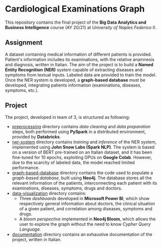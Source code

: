 # Cardiological Examinations Graph
This repository contains the final project of the **Big Data Analytics and Business Intelligence** course (AY 20/21) at *University of Naples Federico II*.

## Assignment
A dataset containing medical information of different patients is provided. Patient's information includes its examinations, with the relative anamnesis and diagnosis, written in Italian.
The aim of the project is to build a **Named Entity Recognition (NER)** system capable of extracting diseases and symptoms from textual inputs. Labeled data are provided to train the model.
Once the NER system is developed, a **graph-based database** must be developed, integrating patients information (examinations, diseases, symptoms, etc.).

## Project
The project, developed in team of 3, is structured as following:
- [preprocessing](https://github.com/fabiod20/big-data-analytics-and-business-intelligence/tree/main/preprocessing) directory contains *data cleaning* and *data preparation* steps, both performed using **PySpark** in a distributed environment, provided by **Databricks**.
- [ner-system](https://github.com/fabiod20/big-data-analytics-and-business-intelligence/tree/main/ner-system) directory contains *training* and *inference* of the NER system, implemented using **John Snow Labs (Spark NLP)**. The system is based on a version of BERT pre-trained on an Italian dataset, and it has been fine-tuned for 10 epochs, exploiting GPUs on **Google Colab**. However, due to the scarcity of labeled data, the model reached limited performance.
- [graph-based-database](https://github.com/fabiod20/big-data-analytics-and-business-intelligence/tree/main/graph-based-database) directory contains the code used to populate a *graph-based database*, built using **Neo4j**. The database stores all the relevant information of the patients, interconnecting each patient with its examinations, diseases, symptoms, drugs and doctors.
- [data-visualization](https://github.com/fabiod20/big-data-analytics-and-business-intelligence/tree/main/data-visualization) directory contains:
  - Three *dashboards* developed in **Microsoft Power BI**, which show respectively general information about doctors, the clinical situation of a given patient, and correlation among diseases, symptoms and drugs.
  - A *bloom perspective* implemented in **Neo4j Bloom**, which allows the user to explore the graph without the need to know *Cypher Query Language.*
- [documentation](https://github.com/fabiod20/big-data-analytics-and-business-intelligence/tree/main/documentation) directory contains an exhaustive documentation of the project, written in Italian.
